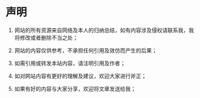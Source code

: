 # 声明

1. 网站的所有资源来自网络及本人的归纳总结，如有内容涉及侵权请联系我，我将修改或者删除不当之处；

1. 网站的内容仅供参考，不承担任何引用及效仿而产生的后果；

1. 如需引用或转发本站内容，请注明引用及作者；

1. 如对网站内容有更好的理解及建议，欢迎大家进行斧正；

1. 如果有好的内容与大家分享，欢迎将文章发送给我；